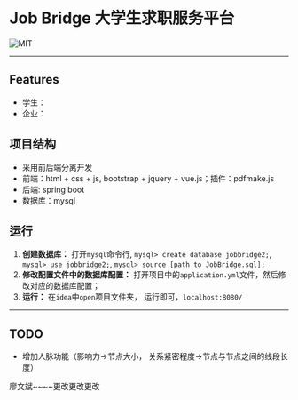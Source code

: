 # Job Bridge 大学生求职服务平台

<p align="left">
	<img alt="MIT" src="https://img.shields.io/npm/l/express.svg" />
</p>

***

## Features
* 学生：
* 企业：


## 项目结构
* 采用前后端分离开发
* 前端：html + css + js, bootstrap + jquery + vue.js；插件：pdfmake.js
* 后端: spring boot
* 数据库：mysql 

## 运行
1. **创建数据库：** 打开`mysql`命令行, `mysql> create database jobbridge2;`, `mysql> use jobbridge2;`, `mysql> source [path to JobBridge.sql];`
2. **修改配置文件中的数据库配置：** 打开项目中的`application.yml`文件，然后修改对应的数据库配置；
3. **运行：** 在`idea`中`open`项目文件夹， 运行即可，`localhost:8080/`

---


## TODO
* 增加人脉功能（影响力->节点大小， 关系紧密程度->节点与节点之间的线段长度）


廖文斌~~~~更改更改更改